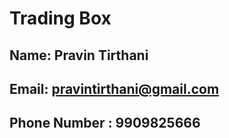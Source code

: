 # Trading Box

## Name: Pravin Tirthani
## Email: pravintirthani@gmail.com
## Phone Number : 9909825666
